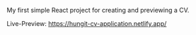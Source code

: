 My first simple React project for creating and previewing a CV.

Live-Preview: https://hungit-cv-application.netlify.app/
